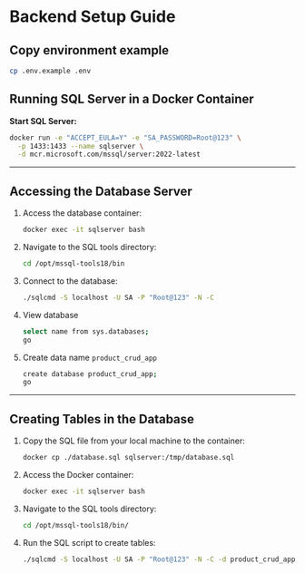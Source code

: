 # Backend Setup Guide

## Copy environment example

```sh
cp .env.example .env
```

## Running SQL Server in a Docker Container

**Start SQL Server:**

```sh
docker run -e "ACCEPT_EULA=Y" -e "SA_PASSWORD=Root@123" \
  -p 1433:1433 --name sqlserver \
  -d mcr.microsoft.com/mssql/server:2022-latest
```

---

## Accessing the Database Server

1. Access the database container:
   ```sh
   docker exec -it sqlserver bash
   ```
2. Navigate to the SQL tools directory:
   ```sh
   cd /opt/mssql-tools18/bin
   ```
3. Connect to the database:

   ```sh
   ./sqlcmd -S localhost -U SA -P "Root@123" -N -C
   ```

4. View database

   ```sh
   select name from sys.databases;
   go
   ```

5. Create data name `product_crud_app`
   ```sh
   create database product_crud_app;
   go
   ```

---

## Creating Tables in the Database

1. Copy the SQL file from your local machine to the container:
   ```sh
   docker cp ./database.sql sqlserver:/tmp/database.sql
   ```
2. Access the Docker container:
   ```sh
   docker exec -it sqlserver bash
   ```
3. Navigate to the SQL tools directory:
   ```sh
   cd /opt/mssql-tools18/bin/
   ```
4. Run the SQL script to create tables:
   ```sh
   ./sqlcmd -S localhost -U SA -P "Root@123" -N -C -d product_crud_app -i /tmp/database.sql
   ```
